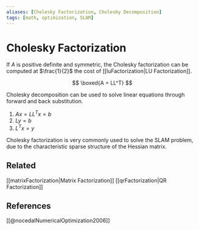 ```yaml
---
aliases: [Cholesky Factorization, Cholesky Decomposition]
tags: [math, optimization, SLAM]
---
```

# Cholesky Factorization

If $A$ is positive definite and symmetric, the Cholesky factorization can be computed at $\frac{1}{2}$ the cost of [[luFactorization|LU Factorization]].

$$
\boxed{A = LL^T}
$$

Cholesky decomposition can be used to solve linear equations through forward and back substitution.

1. $Ax = LL^Tx = b$
2. $Ly = b$
3. $L^Tx = y$

Cholesky factorization is very commonly used to solve the SLAM problem, due to the characteristic sparse structure of the Hessian matrix.

## Related
[[matrixFactorization|Matrix Factorization]]
[[qrFactorization|QR Factorization]]

## References
[[@nocedalNumericalOptimization2006]]
